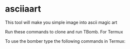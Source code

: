 # asciiaart
This tool will make you simple image into ascii magic art


Run these commands to clone and run TBomb.
For Termux

To use the bomber type the following commands in Termux:
